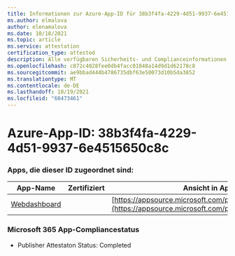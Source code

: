 ```yaml
---
title: Informationen zur Azure-App-ID für 38b3f4fa-4229-4d51-9937-6e4515650c8c
ms.author: elmalova
author: elenamalova
ms.date: 10/18/2021
ms.topic: article
ms.service: attestation
certification_type: attested
description: Alle verfügbaren Sicherheits- und Complianceinformationen für 38b3f4fa-4229-4d51-9937-6e4515650c8c.
ms.openlocfilehash: c872c4028fee0db4facc01848a14d9d1d62178c8
ms.sourcegitcommit: ae9bbad444b4786735dbf63e50073d10b5da3852
ms.translationtype: MT
ms.contentlocale: de-DE
ms.lasthandoff: 10/19/2021
ms.locfileid: "60473461"
---
```

# <a name="azure-app-id-38b3f4fa-4229-4d51-9937-6e4515650c8c"></a>Azure-App-ID: 38b3f4fa-4229-4d51-9937-6e4515650c8c


### <a name="apps-associated-with-this-id"></a>Apps, die dieser ID zugeordnet sind:
| **App-Name** | **Zertifiziert** | **Ansicht in AppSource** |
|--------------|---------------|-----------------------|
| [Webdashboard](https://docs.microsoft.com/microsoft-365-app-certification/forward/WA200002970) |  | [https://appsource.microsoft.com/product/office/WA200002970](https://appsource.microsoft.com/product/office/WA200002970) |

### <a name="microsoft-365-app-compliance-status"></a>Microsoft 365 App-Compliancestatus
- Publisher Attestaton Status: Completed
